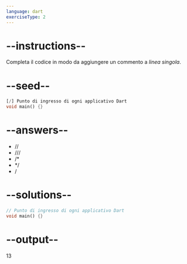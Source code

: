 ```yaml
---
language: dart
exerciseType: 2
---
```


# --instructions--

Completa il codice in modo da aggiungere un commento a _linea singola_.

# --seed--

```dart
[/] Punto di ingresso di ogni applicativo Dart
void main() {}
```

# --answers--

- //
- ///
- /*
- */ 
- /

# --solutions--

```dart
// Punto di ingresso di ogni applicativo Dart
void main() {}
```

# --output--

13
